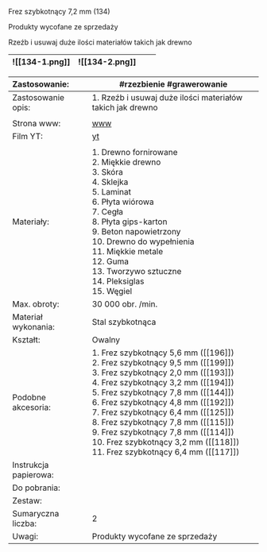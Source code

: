 Frez szybkotnący 7,2 mm (134)

Produkty wycofane ze sprzedaży

Rzeźb i usuwaj duże ilości materiałów takich jak drewno


| ![[134-1.png]] | ![[134-2.png]] |     |     |
| -------------- | -------------- | --- | --- |


| Zastosowanie:         | #rzezbienie #grawerowanie                                                                                                                                                                                                                                                                                                                                                                                                                              |
| :-------------------- | ------------------------------------------------------------------------------------------------------------------------------------------------------------------------------------------------------------------------------------------------------------------------------------------------------------------------------------------------------------------------------------------------------------------------------------------------------ |
| Zastosowanie opis:    | 1. Rzeźb i usuwaj duże ilości materiałów takich jak drewno<br>                                                                                                                                                                                                                                                                                                                                                                                         |
|                       |                                                                                                                                                                                                                                                                                                                                                                                                                                                        |
| Strona www:           | [www](https://www.dremel.com/pl/pl/p/frez-szybkotnacy-72-mm-26150134ja)                                                                                                                                                                                                                                                                                                                                                                                |
| Film YT:              | [yt](https://youtu.be/9acyrgBAfLM)                                                                                                                                                                                                                                                                                                                                                                                                                     |
|                       |                                                                                                                                                                                                                                                                                                                                                                                                                                                        |
| Materiały:            | 1. Drewno fornirowane<br>2. Miękkie drewno <br>3. Skóra<br>4. Sklejka<br>5. Laminat<br>6. Płyta wiórowa<br>7. Cegła<br>8. Płyta gips-karton<br>9. Beton napowietrzony<br>10. Drewno do wypełnienia<br>11. Miękkie metale<br>12. Guma<br>13. Tworzywo sztuczne<br>14. Pleksiglas<br>15. Węgiel                                                                                                                                                          |
| Max. obroty:          | 30 000 obr. /min.                                                                                                                                                                                                                                                                                                                                                                                                                                      |
| Materiał wykonania:   | Stal szybkotnąca                                                                                                                                                                                                                                                                                                                                                                                                                                       |
| Kształt:              | Owalny                                                                                                                                                                                                                                                                                                                                                                                                                                                 |
| Podobne akcesoria:    | 1. Frez szybkotnący 5,6 mm ([[196]])<br>2. Frez szybkotnący 9,5 mm ([[199]])<br>3. Frez szybkotnący 2,0 mm ([[193]])<br>4. Frez szybkotnący 3,2 mm ([[194]])<br>5. Frez szybkotnący 7,8 mm ([[144]])<br>6. Frez szybkotnący 4,8 mm ([[192]])<br>7. Frez szybkotnący 6,4 mm ([[125]])<br>8. Frez szybkotnący 7,8 mm ([[115]])<br>9. Frez szybkotnący 7,8 mm ([[114]])<br>10. Frez szybkotnący 3,2 mm ([[118]])<br>11. Frez szybkotnący 6,4 mm ([[117]]) |
| Instrukcja papierowa: |                                                                                                                                                                                                                                                                                                                                                                                                                                                        |
| Do pobrania:          |                                                                                                                                                                                                                                                                                                                                                                                                                                                        |
| Zestaw:               |                                                                                                                                                                                                                                                                                                                                                                                                                                                        |
| Sumaryczna liczba:    | 2                                                                                                                                                                                                                                                                                                                                                                                                                                                      |
| Uwagi:                | Produkty wycofane ze sprzedaży                                                                                                                                                                                                                                                                                                                                                                                                                         |
